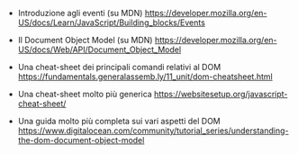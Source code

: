 - Introduzione agli eventi (su MDN)
  https://developer.mozilla.org/en-US/docs/Learn/JavaScript/Building_blocks/Events

- Il Document Object Model (su MDN)
  https://developer.mozilla.org/en-US/docs/Web/API/Document_Object_Model

- Una cheat-sheet dei principali comandi relativi al DOM
  https://fundamentals.generalassemb.ly/11_unit/dom-cheatsheet.html

- Una cheat-sheet molto più generica
  https://websitesetup.org/javascript-cheat-sheet/

- Una guida molto più completa sui vari aspetti del DOM
  https://www.digitalocean.com/community/tutorial_series/understanding-the-dom-document-object-model
